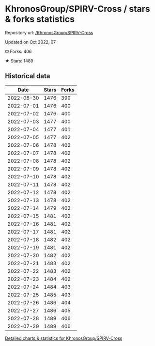 # KhronosGroup/SPIRV-Cross / stars & forks statistics

Repository url: [/KhronosGroup/SPIRV-Cross](https://github.com/KhronosGroup/SPIRV-Cross)

Updated on Oct 2022, 07

☋ Forks: 406

★ Stars: 1489

## Historical data
| Date | Stars | Forks |
|------|-------|-------|
| 2022-06-30 | 1476 | 399 | 
| 2022-07-01 | 1476 | 400 | 
| 2022-07-02 | 1476 | 400 | 
| 2022-07-03 | 1477 | 400 | 
| 2022-07-04 | 1477 | 401 | 
| 2022-07-05 | 1477 | 402 | 
| 2022-07-06 | 1478 | 402 | 
| 2022-07-07 | 1478 | 402 | 
| 2022-07-08 | 1478 | 402 | 
| 2022-07-09 | 1478 | 402 | 
| 2022-07-10 | 1478 | 402 | 
| 2022-07-11 | 1478 | 402 | 
| 2022-07-12 | 1478 | 402 | 
| 2022-07-13 | 1478 | 402 | 
| 2022-07-14 | 1479 | 402 | 
| 2022-07-15 | 1481 | 402 | 
| 2022-07-16 | 1481 | 402 | 
| 2022-07-17 | 1481 | 402 | 
| 2022-07-18 | 1482 | 402 | 
| 2022-07-19 | 1481 | 402 | 
| 2022-07-20 | 1482 | 402 | 
| 2022-07-21 | 1483 | 402 | 
| 2022-07-22 | 1483 | 402 | 
| 2022-07-23 | 1484 | 402 | 
| 2022-07-24 | 1484 | 403 | 
| 2022-07-25 | 1485 | 403 | 
| 2022-07-26 | 1486 | 404 | 
| 2022-07-27 | 1486 | 405 | 
| 2022-07-28 | 1489 | 406 | 
| 2022-07-29 | 1489 | 406 | 


[Detailed charts & statistics for KhronosGroup/SPIRV-Cross](https://reviewgithub.com/rep/KhronosGroup/SPIRV-Cross)

